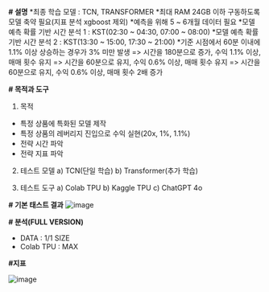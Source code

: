 **# 설명**
*최종 학습 모델 : TCN, TRANSFORMER
*최대 RAM 24GB 이하 구동하도록 모델 축약 필요(지표 분석 xgboost 제외)
*예측을 위해 5 ~ 6개월 데이터 필요
*모델 예측 확률 기반 시간 분석 1 : KST(02:30 ~ 04:30, 07:00 ~ 08:00)
*모델 예측 확률 기반 시간 분석 2 : KST(13:30 ~ 15:00, 17:30 ~ 21:00)
*기준 시점에서 60분 이내에 1.1% 이상 상승하는 경우가 3% 미만 발생
  => 시간을 180분으로 증가, 수익 1.1% 이상, 매매 횟수 유지
  => 시간을 60분으로 유지, 수익 0.6% 이상, 매매 횟수 유지
  => 시간을 60분으로 유지, 수익 0.6% 이상, 매매 횟수 2배 증가

**# 목적과 도구**
1. 목적
- 특정 상품에 특화된 모델 제작
- 특정 상품의 레버리지 진입으로 수익 실현(20x, 1%, 1.1%)
- 전략 시간 파악
- 전략 지표 파악

2. 테스트 모델
a) TCN(단일 학습)
b) Transformer(추가 학습)

3. 테스트 도구
a) Colab TPU
b) Kaggle TPU
c) ChatGPT 4o

**# 기본 태스트 결과**
![image](https://github.com/user-attachments/assets/5ce58ace-419f-4447-8d00-27b9ee45bf05)

**# 분석(FULL VERSION)**
- DATA : 1/1 SIZE
- Colab TPU : MAX 

**#지표**

![image](https://github.com/user-attachments/assets/4f39bf82-eb18-487a-8b38-c6b28ed25850)
